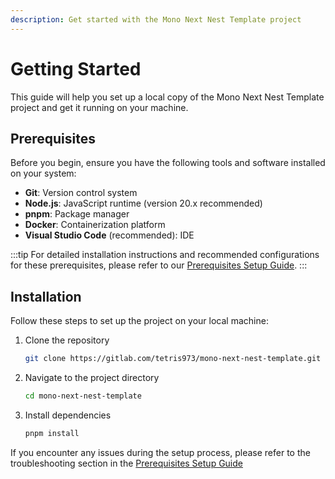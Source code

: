```yaml
---
description: Get started with the Mono Next Nest Template project
---
```


# Getting Started

This guide will help you set up a local copy of the Mono Next Nest Template project and get it running on your machine.

## Prerequisites

Before you begin, ensure you have the following tools and software installed on your system:

- **Git**: Version control system
- **Node.js**: JavaScript runtime (version 20.x recommended)
- **pnpm**: Package manager
- **Docker**: Containerization platform
- **Visual Studio Code** (recommended): IDE

:::tip
For detailed installation instructions and recommended configurations for these prerequisites, please refer to our [Prerequisites Setup Guide](./prerequisites-setup.md).
:::

## Installation

Follow these steps to set up the project on your local machine:

1. Clone the repository
   ```bash
   git clone https://gitlab.com/tetris973/mono-next-nest-template.git
   ```

2. Navigate to the project directory
   ```bash
   cd mono-next-nest-template
   ```

3. Install dependencies
   ```bash
   pnpm install
   ```

If you encounter any issues during the setup process, please refer to the troubleshooting section in the [Prerequisites Setup Guide](./prerequisites-setup.md)